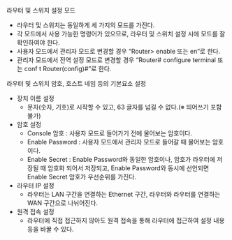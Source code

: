 라우터 및 스위치 설정 모드

- 라우터 및 스위치는 동일하게 세 가지의 모드를 가진다.
- 각 모드에서 사용 가능한 명령어가 있으므로, 라우터 및 스위치 설정 시에 모드를 잘 확인하여야 한다.
- 사용자 모드에서 관리자 모드로 변경할 경우 “Router> enable 또는 en”로 한다.
- 관리자 모드에서 전역 설정 모드로 변경할 경우 “Router# configure terminal 또는 conf t Router(config)#”로 한다.


라우터 및 스위치 암호, 호스트 네임 등의 기본요소 설정

- 장치 이름 설정
  - 문자(숫자, 기호)로 시작할 수 있고, 63 글자를 넘길 수 없다.(※ 띄어쓰기 포함 불가)
- 암호 설정
  - Console 암호 : 사용자 모드로 들어가기 전에 물어보는 암호이다.
  - Enable Password : 사용자 모드에서 관리자 모드로 들어갈 때 물어보는 암호이다.
  - Enable Secret : Enable Password와 동일한 암호이나, 암호가 라우터에 저장될 때 암호화 되어서 저장되고, Enable Password와 동시에 선언되면 Enable Secret 암호가 우선순위를 가진다.
- 라우터 IP 설정
  - 라우터는 LAN 구간을 연결하는 Ethernet 구간, 라우터와 라우터를 연결하는 WAN 구간으로 나뉘어진다.
- 원격 접속 설정
  - 라우터에 직접 접근하지 않아도 원격 접속을 통해 라우터에 접근하여 설정 내용 등을 바꿀 수 있다.

